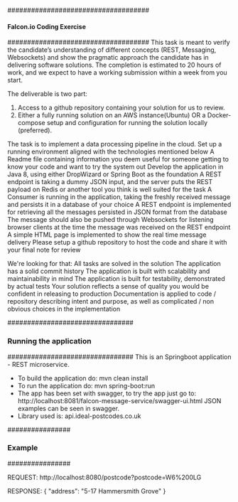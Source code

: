 ####################################
#### Falcon.io Coding Exercise  ####
####################################
This task is meant to verify the candidate’s understanding of different concepts (REST, Messaging, Websockets) 
and show the pragmatic approach the candidate has in delivering software solutions. 
The completion is estimated to 20 hours of work, and we expect to have a working submission within a week from you start.
 
The deliverable is two part:
1. Access to a github repository containing your solution for us to review.
2. Either a fully running solution on an AWS instance(Ubuntu) OR a Docker-compose setup and configuration for running the 
solution locally (preferred).

The task is to implement a data processing pipeline in the cloud.
Set up a running environment aligned with the technologies mentioned below
A Readme file containing information you deem useful for someone getting to know your code and want to try the system out
Develop the application in Java 8, using either DropWizard or Spring Boot as the foundation
A REST endpoint is taking a dummy JSON input, and the server puts the REST payload on Redis or another tool you think is well suited for the task
A Consumer is running in the application, taking the freshly received message and persists it in a database of your choice
A REST endpoint is implemented for retrieving all the messages persisted in JSON format from the database
The message should also be pushed through Websockets for listening browser clients at the time the message was received on the REST endpoint
A simple HTML page is implemented to show the real time message delivery
Please setup a github repository to host the code and share it with your final note for review

We're looking for that:
All tasks are solved in the solution
The application has a solid commit history
The application is built with scalability and maintainability in mind
The application is built for testability, demonstrated by actual tests
Your solution reflects a sense of quality you would be confident in releasing to production
Documentation is applied to code / repository describing intent and purpose, as well as complicated / non obvious choices in the implementation



################################
### Running the application  ###
################################
This is an Springboot application - REST microservice.
 - To build the application do: mvn clean install
 - To run the application do: mvn spring-boot:run
 - The app has been set with swagger, to try the app just go to: http://localhost:8081/falcon-message-service/swagger-ui.html
 	JSON examples can be seen in swagger.
 - Library used is: api.ideal-postcodes.co.uk
 	
 
 
 
################
### Example  ###
################
 
REQUEST:
	http://localhost:8080/postcode?postcode=W6%200LG
	
RESPONSE:
	{
		"address": "5-17 Hammersmith Grove"
	}
